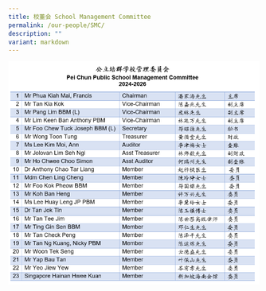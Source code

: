```yaml
---
title: 校董会 School Management Committee
permalink: /our-people/SMC/
description: ""
variant: markdown
---
```

![](/images/Our%20People/2024_to_2026_SMC__updated_11oct_.png)